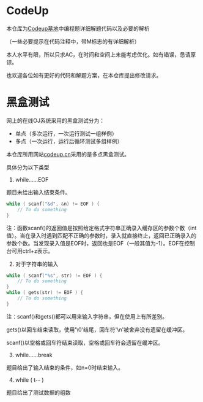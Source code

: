 # CodeUp
本仓库为[Codeup墓地](http://codeup.cn/)中编程题详细解题代码以及必要的解析

（一些必要提示在代码注释中，带M标志的有详细解析）

本人水平有限，所以只求AC，在时间和空间上未能考虑优化。如有错误，恳请原谅。

也欢迎各位如有更好的代码和解题方案，在本仓库提出修改请求。



# 黑盒测试

网上的在线OJ系统采用的黑盒测试分为：

- 单点（多次运行，一次运行测试一组样例）
- 多点（一次运行，运行后循环测试多组样例）

本仓库所用网站[codeup.cn](codeup.cn)采用的是多点黑盒测试。

具体分为以下类型

1. while……EOF

题目未给出输入结束条件。

```c
while ( scanf("&d", &n) != EOF ) {
    // To do something
}
```

注：函数scanf()的返回值是按照给定格式字符串正确录入缓存区的参数个数（int值）。当在录入时遇到匹配不正确的参数时，录入就直接终止，返回已正确录入的参数个数。当发现录入值是EOF时，返回也是EOF（一般其值为-1）。EOF在控制台可用ctrl+z表示。

2. 对于字符串的输入

```c
while ( scanf("%s", str) != EOF ) {
    // To do something
}
while ( gets(str) != EOF ) {
    // To do something
}
```

注：scanf()和gets()都可以用来输入字符串，但在使用上有所差别。

gets()以回车结束读取，使用'\0'结尾，回车符'\n'被舍弃没有遗留在缓冲区。

scanf()以空格或回车符结束读取，空格或回车符会遗留在缓冲区。

3. while……break

题目给出了输入结束的条件，如n=0时结束输入。

4. while ( t-- )

题目给出了测试数据的组数
